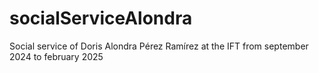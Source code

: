 # socialServiceAlondra
Social service of Doris Alondra Pérez Ramírez at the IFT from september 2024 to february 2025
